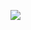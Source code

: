 ![](https://github.com/shadow6379/cloudDesktop/blob/xw-develop/task2/15331311_%E5%90%B4%E6%98%8C%E8%B4%B5_%E5%AE%9E%E9%AA%8C%E6%88%AA%E5%9B%BE/%E7%94%A8%E9%9B%86%E6%88%90%E8%84%9A%E6%9C%AC%E5%AE%89%E8%A3%85OpenStack/1.PNG)